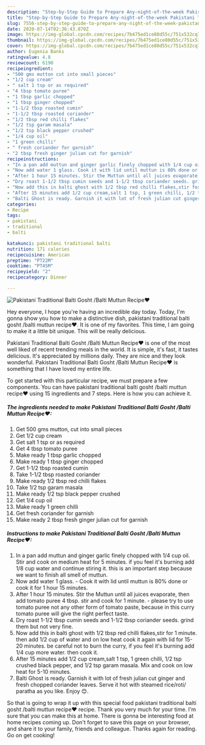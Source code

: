 ```yaml
---
description: "Step-by-Step Guide to Prepare Any-night-of-the-week Pakistani Traditional Balti Gosht /Balti Muttun Recipe♥"
title: "Step-by-Step Guide to Prepare Any-night-of-the-week Pakistani Traditional Balti Gosht /Balti Muttun Recipe♥"
slug: 7556-step-by-step-guide-to-prepare-any-night-of-the-week-pakistani-traditional-balti-gosht-balti-muttun-recipe
date: 2020-07-14T02:36:43.870Z
image: https://img-global.cpcdn.com/recipes/7b475ed1ce80d55c/751x532cq70/pakistani-traditional-balti-gosht-balti-muttun-recipe♥-recipe-main-photo.jpg
thumbnail: https://img-global.cpcdn.com/recipes/7b475ed1ce80d55c/751x532cq70/pakistani-traditional-balti-gosht-balti-muttun-recipe♥-recipe-main-photo.jpg
cover: https://img-global.cpcdn.com/recipes/7b475ed1ce80d55c/751x532cq70/pakistani-traditional-balti-gosht-balti-muttun-recipe♥-recipe-main-photo.jpg
author: Eugenia Banks
ratingvalue: 4.8
reviewcount: 6190
recipeingredient:
- "500 gms mutton cut into small pieces"
- "1/2 cup cream"
- " salt 1 tsp or as required"
- "4 tbsp tomato puree"
- "1 tbsp garlic chopped"
- "1 tbsp ginger chopped"
- "1-1/2 tbsp roasted cumin"
- "1-1/2 tbsp roasted coriander"
- "1/2 tbsp red chilli flakes"
- "1/2 tsp garam masala"
- "1/2 tsp black pepper crushed"
- "1/4 cup oil"
- "1 green chilli"
- " fresh coriander for garnish"
- "2 tbsp fresh ginger julian cut for garnish"
recipeinstructions:
- "In a pan add muttun and ginger garlic finely chopped with 1/4 cup oil. Stir and cook on medium heat for 5 minutes. if you feel it&#39;s burning add 1/8 cup water and continue stiring it. this is an important step because we want to finish all smell of muttun."
- "Now add water 1 glass. Cook it with lid until muttun is 80% done or cook it for 1 hour 15 minutes."
- "After 1 hour 15 minutes. Stir the Muttun until all juices evaporate, then add tomato puree 4 tbsp. stir and cook for 1 minute. please try to use tomato puree not any other form of tomato paste, because in this curry tomato puree will give the right perfect taste."
- "Dry roast 1-1/2 tbsp cumin seeds and 1-1/2 tbsp coriander seeds. grind them but not very fine."
- "Now add this in balti ghost with 1/2 tbsp red chilli flakes,stir for 1 minute. then add 1/2 cup of water and on low heat cook it again with lid for 15-20 minutes. be careful not to burn the curry, if you feel it&#39;s burning add 1/4 cup more water. then cook it."
- "After 15 minutes add 1/2 cup cream,salt 1 tsp, 1 green chilli, 1/2 tsp crushed black pepper, and 1/2 tsp garam masala. Mix and cook on low heat for 5-10 minutes."
- "Balti Ghost is ready. Garnish it with lot of fresh julian cut ginger and fresh chopped coriander leaves. Serve it hot with steamed rice/roti/ paratha as you like. Enjoy 😊."
categories:
- Recipe
tags:
- pakistani
- traditional
- balti

katakunci: pakistani traditional balti 
nutrition: 171 calories
recipecuisine: American
preptime: "PT22M"
cooktime: "PT45M"
recipeyield: "2"
recipecategory: Dinner

---
```



![Pakistani Traditional Balti Gosht /Balti Muttun Recipe♥](https://img-global.cpcdn.com/recipes/7b475ed1ce80d55c/751x532cq70/pakistani-traditional-balti-gosht-balti-muttun-recipe♥-recipe-main-photo.jpg)

Hey everyone, I hope you're having an incredible day today. Today, I'm gonna show you how to make a distinctive dish, pakistani traditional balti gosht /balti muttun recipe♥. It is one of my favorites. This time, I am going to make it a little bit unique. This will be really delicious.

Pakistani Traditional Balti Gosht /Balti Muttun Recipe♥ is one of the most well liked of recent trending meals in the world. It is simple, it's fast, it tastes delicious. It's appreciated by millions daily. They are nice and they look wonderful. Pakistani Traditional Balti Gosht /Balti Muttun Recipe♥ is something that I have loved my entire life.




To get started with this particular recipe, we must prepare a few components. You can have pakistani traditional balti gosht /balti muttun recipe♥ using 15 ingredients and 7 steps. Here is how you can achieve it.

<!--inarticleads1-->

##### The ingredients needed to make Pakistani Traditional Balti Gosht /Balti Muttun Recipe♥:

1. Get 500 gms mutton, cut into small pieces
1. Get 1/2 cup cream
1. Get  salt 1 tsp or as required
1. Get 4 tbsp tomato puree
1. Make ready 1 tbsp garlic chopped
1. Make ready 1 tbsp ginger chopped
1. Get 1-1/2 tbsp roasted cumin
1. Take 1-1/2 tbsp roasted coriander
1. Make ready 1/2 tbsp red chilli flakes
1. Take 1/2 tsp garam masala
1. Make ready 1/2 tsp black pepper crushed
1. Get 1/4 cup oil
1. Make ready 1 green chilli
1. Get  fresh coriander for garnish
1. Make ready 2 tbsp fresh ginger julian cut for garnish




<!--inarticleads2-->

##### Instructions to make Pakistani Traditional Balti Gosht /Balti Muttun Recipe♥:

1. In a pan add muttun and ginger garlic finely chopped with 1/4 cup oil. Stir and cook on medium heat for 5 minutes. if you feel it&#39;s burning add 1/8 cup water and continue stiring it. this is an important step because we want to finish all smell of muttun.
1. Now add water 1 glass. - Cook it with lid until muttun is 80% done or cook it for 1 hour 15 minutes.
1. After 1 hour 15 minutes. Stir the Muttun until all juices evaporate, then add tomato puree 4 tbsp. stir and cook for 1 minute. - please try to use tomato puree not any other form of tomato paste, because in this curry tomato puree will give the right perfect taste.
1. Dry roast 1-1/2 tbsp cumin seeds and 1-1/2 tbsp coriander seeds. grind them but not very fine.
1. Now add this in balti ghost with 1/2 tbsp red chilli flakes,stir for 1 minute. then add 1/2 cup of water and on low heat cook it again with lid for 15-20 minutes. be careful not to burn the curry, if you feel it&#39;s burning add 1/4 cup more water. then cook it.
1. After 15 minutes add 1/2 cup cream,salt 1 tsp, 1 green chilli, 1/2 tsp crushed black pepper, and 1/2 tsp garam masala. Mix and cook on low heat for 5-10 minutes.
1. Balti Ghost is ready. Garnish it with lot of fresh julian cut ginger and fresh chopped coriander leaves. Serve it hot with steamed rice/roti/ paratha as you like. Enjoy 😊.




So that is going to wrap it up with this special food pakistani traditional balti gosht /balti muttun recipe♥ recipe. Thank you very much for your time. I'm sure that you can make this at home. There is gonna be interesting food at home recipes coming up. Don't forget to save this page on your browser, and share it to your family, friends and colleague. Thanks again for reading. Go on get cooking!
